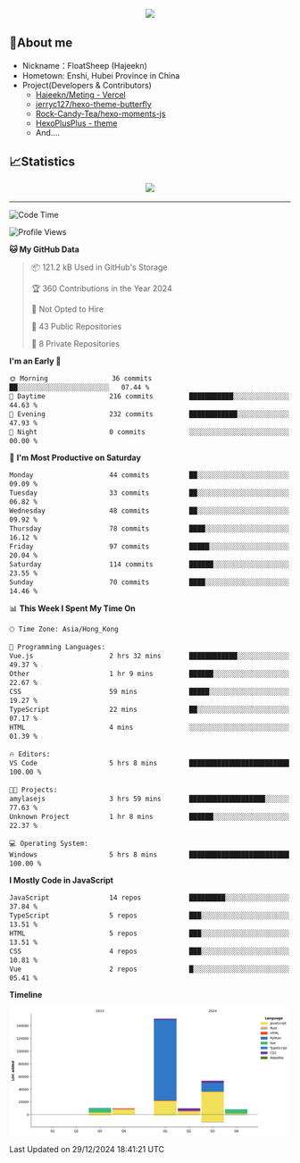 <p align="center">
   <a href="https://git.io/typing-svg"><img src="https://readme-typing-svg.demolab.com?font=Fira+Code&pause=1000&color=F7DD11&center=true&vCenter=true&width=435&lines=Floating+in+the+clouds~;I'm+glad+to+meet+you+again" /></a>
</p>

## 🥱About me

- Nickname：FloatSheep (Hajeekn)
- Hometown: Enshi, Hubei Province in China
- Project(Developers & Contributors)
   - [Hajeekn/Meting - Vercel](https://github.com/hajeekn/vercel-meting)
   - [jerryc127/hexo-theme-butterfly](https://github.com/jerryc127/hexo-theme-butterfly)
   - [Rock-Candy-Tea/hexo-moments-js](https://github.com/Rock-Candy-Tea/hexo-moments-js)
   - [HexoPlusPlus - theme](https://github.com/HexoPlusPlus/HexoPlusPlus)
   - And....


## 📈Statistics

<div align="center">
<img src="https://github-readme-stats-git-masterrstaa-rickstaa.vercel.app/api?username=FloatSheep" />
</div>

---

<!--START_SECTION:waka-->
![Code Time](http://img.shields.io/badge/Code%20Time-254%20hrs%2014%20mins-blue)

![Profile Views](http://img.shields.io/badge/Profile%20Views-0-blue)

**🐱 My GitHub Data** 

> 📦 121.2 kB Used in GitHub's Storage 
 > 
> 🏆 360 Contributions in the Year 2024
 > 
> 🚫 Not Opted to Hire
 > 
> 📜 43 Public Repositories 
 > 
> 🔑 8 Private Repositories 
 > 
**I'm an Early 🐤** 

```text
🌞 Morning                36 commits          ██░░░░░░░░░░░░░░░░░░░░░░░   07.44 % 
🌆 Daytime                216 commits         ███████████░░░░░░░░░░░░░░   44.63 % 
🌃 Evening                232 commits         ████████████░░░░░░░░░░░░░   47.93 % 
🌙 Night                  0 commits           ░░░░░░░░░░░░░░░░░░░░░░░░░   00.00 % 
```
📅 **I'm Most Productive on Saturday** 

```text
Monday                   44 commits          ██░░░░░░░░░░░░░░░░░░░░░░░   09.09 % 
Tuesday                  33 commits          ██░░░░░░░░░░░░░░░░░░░░░░░   06.82 % 
Wednesday                48 commits          ██░░░░░░░░░░░░░░░░░░░░░░░   09.92 % 
Thursday                 78 commits          ████░░░░░░░░░░░░░░░░░░░░░   16.12 % 
Friday                   97 commits          █████░░░░░░░░░░░░░░░░░░░░   20.04 % 
Saturday                 114 commits         ██████░░░░░░░░░░░░░░░░░░░   23.55 % 
Sunday                   70 commits          ████░░░░░░░░░░░░░░░░░░░░░   14.46 % 
```


📊 **This Week I Spent My Time On** 

```text
🕑︎ Time Zone: Asia/Hong_Kong

💬 Programming Languages: 
Vue.js                   2 hrs 32 mins       ████████████░░░░░░░░░░░░░   49.37 % 
Other                    1 hr 9 mins         ██████░░░░░░░░░░░░░░░░░░░   22.67 % 
CSS                      59 mins             █████░░░░░░░░░░░░░░░░░░░░   19.27 % 
TypeScript               22 mins             ██░░░░░░░░░░░░░░░░░░░░░░░   07.17 % 
HTML                     4 mins              ░░░░░░░░░░░░░░░░░░░░░░░░░   01.39 % 

🔥 Editors: 
VS Code                  5 hrs 8 mins        █████████████████████████   100.00 % 

🐱‍💻 Projects: 
amylasejs                3 hrs 59 mins       ███████████████████░░░░░░   77.63 % 
Unknown Project          1 hr 8 mins         ██████░░░░░░░░░░░░░░░░░░░   22.37 % 

💻 Operating System: 
Windows                  5 hrs 8 mins        █████████████████████████   100.00 % 
```

**I Mostly Code in JavaScript** 

```text
JavaScript               14 repos            █████████░░░░░░░░░░░░░░░░   37.84 % 
TypeScript               5 repos             ███░░░░░░░░░░░░░░░░░░░░░░   13.51 % 
HTML                     5 repos             ███░░░░░░░░░░░░░░░░░░░░░░   13.51 % 
CSS                      4 repos             ███░░░░░░░░░░░░░░░░░░░░░░   10.81 % 
Vue                      2 repos             █░░░░░░░░░░░░░░░░░░░░░░░░   05.41 % 
```



**Timeline**

![Lines of Code chart](https://raw.githubusercontent.com/FloatSheep/FloatSheep/main/assets/bar_graph.png)


 Last Updated on 29/12/2024 18:41:21 UTC
<!--END_SECTION:waka-->

